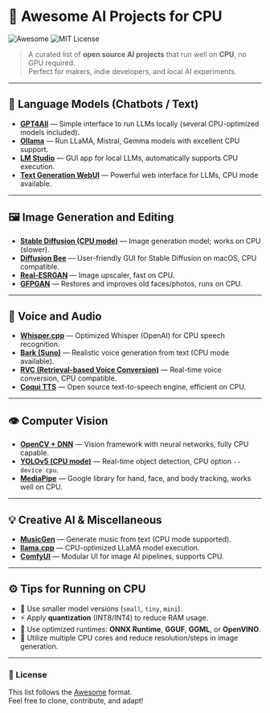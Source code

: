 # 🧠 Awesome AI Projects for CPU
![Awesome](https://awesome.re/badge.svg) ![MIT License](https://img.shields.io/badge/license-MIT-brightgreen)
> A curated list of **open source AI projects** that run well on **CPU**, no GPU required.  
> Perfect for makers, indie developers, and local AI experiments.

---

## 🧠 Language Models (Chatbots / Text)

- [**GPT4All**](https://github.com/nomic-ai/gpt4all) — Simple interface to run LLMs locally (several CPU-optimized models included).  
- [**Ollama**](https://github.com/ollama/ollama) — Run LLaMA, Mistral, Gemma models with excellent CPU support.  
- [**LM Studio**](https://lmstudio.ai/) — GUI app for local LLMs, automatically supports CPU execution.  
- [**Text Generation WebUI**](https://github.com/oobabooga/text-generation-webui) — Powerful web interface for LLMs, CPU mode available.  

---

## 🖼️ Image Generation and Editing

- [**Stable Diffusion (CPU mode)**](https://github.com/CompVis/stable-diffusion) — Image generation model; works on CPU (slower).  
- [**Diffusion Bee**](https://diffusionbee.com/) — User-friendly GUI for Stable Diffusion on macOS, CPU compatible.  
- [**Real-ESRGAN**](https://github.com/xinntao/Real-ESRGAN) — Image upscaler, fast on CPU.  
- [**GFPGAN**](https://github.com/TencentARC/GFPGAN) — Restores and improves old faces/photos, runs on CPU.  

---

## 🎤 Voice and Audio

- [**Whisper.cpp**](https://github.com/ggerganov/whisper.cpp) — Optimized Whisper (OpenAI) for CPU speech recognition.  
- [**Bark (Suno)**](https://github.com/suno-ai/bark) — Realistic voice generation from text (CPU mode available).  
- [**RVC (Retrieval-based Voice Conversion)**](https://github.com/RVC-Project/Retrieval-based-Voice-Conversion-WebUI) — Real-time voice conversion, CPU compatible.  
- [**Coqui TTS**](https://github.com/coqui-ai/TTS) — Open source text-to-speech engine, efficient on CPU.  

---

## 👁️ Computer Vision

- [**OpenCV + DNN**](https://github.com/opencv/opencv) — Vision framework with neural networks, fully CPU capable.  
- [**YOLOv5 (CPU mode)**](https://github.com/ultralytics/yolov5) — Real-time object detection, CPU option `--device cpu`.  
- [**MediaPipe**](https://github.com/google/mediapipe) — Google library for hand, face, and body tracking, works well on CPU.  

---

## 💡 Creative AI & Miscellaneous

- [**MusicGen**](https://github.com/facebookresearch/audiocraft) — Generate music from text (CPU mode supported).  
- [**llama.cpp**](https://github.com/ggerganov/llama.cpp) — CPU-optimized LLaMA model execution.  
- [**ComfyUI**](https://github.com/comfyanonymous/ComfyUI) — Modular UI for image AI pipelines, supports CPU.  

---

## ⚙️ Tips for Running on CPU

- 🔧 Use smaller model versions (`small`, `tiny`, `mini`).  
- ⚡ Apply **quantization** (INT8/INT4) to reduce RAM usage.  
- 🧩 Use optimized runtimes: **ONNX Runtime**, **GGUF**, **GGML**, or **OpenVINO**.  
- 🚀 Utilize multiple CPU cores and reduce resolution/steps in image generation.  

---

### 📜 License
This list follows the [Awesome](https://github.com/sindresorhus/awesome) format.  
Feel free to clone, contribute, and adapt!
